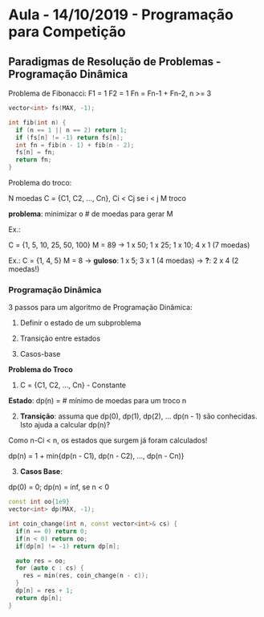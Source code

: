 # Aula - 14/10/2019 - Programação para Competição

## Paradigmas de Resolução de Problemas - Programação Dinâmica

Problema de Fibonacci: F1 = 1
                       F2 = 1
                       Fn = Fn-1 + Fn-2, n >= 3

```c++
vector<int> fs(MAX, -1);

int fib(int n) {
  if (n == 1 || n == 2) return 1;
  if (fs[n] != -1) return fs[n];
  int fn = fib(n - 1) + fib(n - 2);
  fs[n] = fn;
  return fn;
}
```

Problema do troco:

N moedas C = {C1, C2, ..., Cn}, Ci < Cj se i < j
M troco

**problema**: minimizar o # de moedas para gerar M

Ex.:

C = {1, 5, 10, 25, 50, 100}
M = 89 -> 1 x 50; 1 x 25; 1 x 10; 4 x 1 (7 moedas)

Ex.:
C = {1, 4, 5}
M = 8 -> __guloso__: 1 x 5; 3 x 1 (4 moedas)
      -> **?**: 2 x 4 (2 moedas!)

### Programação Dinâmica

3 passos para um algoritmo de Programação Dinâmica:

1. Definir o estado de um subproblema

2. Transição entre estados

3. Casos-base

**Problema do Troco**

1. C = {C1, C2, ..., Cn} - Constante

  **Estado**: dp(n) = # mínimo de moedas para um troco n

2. **Transição**: assuma que dp(0), dp(1), dp(2), ... dp(n - 1) são conhecidas. Isto ajuda a calcular dp(n)?

Como n-Ci < n, os estados que surgem já foram calculados!

dp(n) = 1 + min{dp(n - C1), dp(n - C2), ..., dp(n - Cn)}

3. **Casos Base**:

  dp(0) = 0;
  dp(n) = inf, se n < 0

```c++
const int oo{1e9}
vector<int> dp(MAX, -1);

int coin_change(int n, const vector<int>& cs) {
  if(n == 0) return 0;
  if(n < 0) return oo;
  if(dp[n] != -1) return dp[n];

  auto res = oo;
  for (auto c : cs) {
    res = min(res, coin_change(n - c));
  }
  dp[n] = res + 1;
  return dp[n];
}
```
